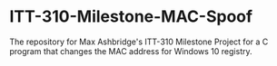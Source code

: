 # ITT-310-Milestone-MAC-Spoof
The repository for Max Ashbridge's ITT-310 Milestone Project for a C program that changes the MAC address for Windows 10 registry. 
